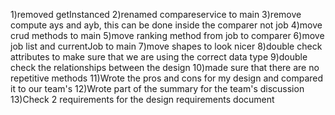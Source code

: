 1)removed getInstanced
2)renamed compareservice to main
3)remove compute ays and ayb, this can be done inside the comparer not job
4)move crud methods to main
5)move ranking method from job to comparer
6)move job list and currentJob to main
7)move shapes to look nicer
8)double check attributes to make sure that we are using the correct data type
9)double check the relationships between the design
10)made sure that there are no repetitive methods
11)Wrote the pros and cons for my design and compared it to our team's
12)Wrote part of the summary for the team's discussion
13)Check 2 requirements for the design requirements document
